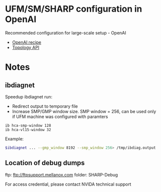 # UFM/SM/SHARP configuration in OpenAI
Recommended configuration for large-scale setup - OpenAI

- [OpenAI recipe](OpenAI.recipe.md)
- [Topology API](TopologyAPI.md)

# Notes

## ibdiagnet

Speedup ibdiagnet run:

- Redirect output to temporary file
- Increase SMP/GMP window size. SMP window = 256, can be used only if UFM machine was configured with paramters
```
ib hca-smp-window 128
ib hca-vl15-window 32
```

Example:
```bash
$ibdiagnet ... --gmp_window 8192 --smp_window 256> /tmp/ibdiag.output
```

## Location of debug dumps

ftp: ftp://ftpsupport.mellanox.com
folder: SHARP-Debug

For access credential, please contact NVIDA technical support

